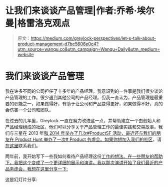 # 让我们来谈谈产品管理|作者:乔希·埃尔曼|格雷洛克观点

> 原文：<https://medium.com/greylock-perspectives/let-s-talk-about-product-management-d7bc5606e0c4?utm_source=wanqu.co&utm_campaign=Wanqu+Daily&utm_medium=website>

# 我们来谈谈产品管理

我在许多不同的公司担任了十多年的产品经理。我意识到的一件事是我们很少谈论产品管理的工作。很少遇到其他公司的产品经理。但我一直认为，产品管理是最重要的职能之一，如果做得好，有助于让公司和产品变得更好，如果做得不好，真的会伤害一个公司和团队。

在过去的几年里，Greylock 一直在努力改进这一点，并帮助建立一个由创始人和产品经理组成的社区，他们可以分享关于产品管理工作的最佳实践和交易故事。我们与三星在 2013 年[和 2014 年](https://medium.com/@greylockvc/insights-from-productsf-greylocks-first-product-event-8773874e8ac9#.orsqafcsc)[举办了几次#ProductSF 活动，最近还与我们的朋友在 Product Hunt 举办了一次# Product 务虚会。如果你想加入我们的](https://medium.com/@greylockvc/productsf-2014-1b5d7917251a#.k0f63iz98)[社区](http://www.greylock.com/communities/)，请[在这里](https://greylockpartners.wufoo.com/forms/apply-to-join-a-greylock-partners-community/)联系我们。

两年前，我开始写下一些我如何看待产品经理这份[工作的想法。在一些朋友的帮助下，我把这个变成了一个更详细的展示和演讲。我以那次演讲开始了我们最近的产品务虚会，我想在这里分享一下:](https://www.google.com/url?sa=t&rct=j&q=&esrc=s&source=web&cd=1&ved=0CB4QFjAAahUKEwia_d3g6NnIAhXHWCYKHR_uCrI&url=https%3A%2F%2Fmedium.com%2F%40joshelman%2Fa-product-managers-job-63c09a43d0ec&usg=AFQjCNGyu-jPL1B-PUEUDZuCTBo4iSOyag)







































































这是幻灯片分享:





































































